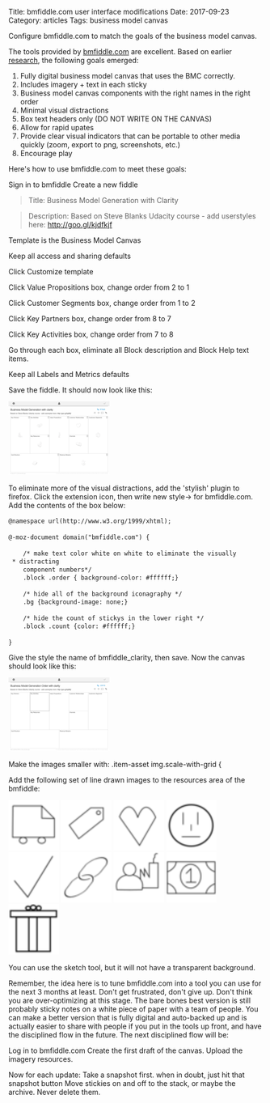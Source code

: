 Title: bmfiddle.com user interface modifications
Date:  2017-09-23
Category: articles
Tags: business model canvas


Configure bmfiddle.com to match the goals of the business model canvas.

The tools provided by [bmfiddle.com](https://bmfiddle.com) are
excellent. Based on earlier [research]({filename}learning_stage3.md),
the following goals emerged:

1. Fully digital business model canvas that uses the BMC correctly.
2. Includes imagery + text in each sticky
3. Business model canvas components with the right names in the right order
4. Minimal visual distractions
5. Box text headers only (DO NOT WRITE ON THE CANVAS)
6. Allow for rapid upates
7. Provide clear visual indicators that can be portable to other media
quickly (zoom, export to png, screenshots, etc.)
8. Encourage play


Here's how to use bmfiddle.com to meet these goals:

Sign in to bmfiddle
Create a new fiddle

>Title: Business Model Generation with Clarity

>Description: Based on Steve Blanks Udacity course - add userstyles here:
http://goo.gl/kjdfkjf

Template is the Business Model Canvas

Keep all access and sharing defaults

Click Customize template

Click Value Propositions box, change order from 2 to 1

Click Customer Segments box, change order from 1 to 2

Click Key Partners box, change order from 8 to 7

Click Key Activities box, change order from 7 to 8

Go through each box, eliminate all Block description and Block Help text
items.

Keep all Labels and Metrics defaults

Save the fiddle. It should now look like this:

[![BMfiddle step1](/images/learning/thumbnails/bmfiddle_step1.png)](/images/learning/bmfiddle_step1.png)


To eliminate more of the visual distractions, add the 'stylish' plugin
to firefox. Click the extension icon, then write new style-> for
bmfiddle.com. Add the contents of the box below:

```
@namespace url(http://www.w3.org/1999/xhtml);

@-moz-document domain("bmfiddle.com") {

    /* make text color white on white to eliminate the visually
 * distracting
    component numbers*/
    .block .order { background-color: #ffffff;}

    /* hide all of the background iconagraphy */
    .bg {background-image: none;}

    /* hide the count of stickys in the lower right */
    .block .count {color: #ffffff;}

}
```

Give the style the name of bmfiddle_clarity, then save. Now the canvas
should look like this:



[![BMfiddle step2](/images/learning/thumbnails/bmfiddle_step2.png)](/images/learning/bmfiddle_step2.png)


Make the images smaller with:
.item-asset img.scale-with-grid {

Add the following set of line drawn images to the resources area of the
bmfiddle:

[![channels](/images/learning/bmfiddle_icons/thumbnails/channels.svg)](/images/learning/bmfiddle_icons/channels.svg)
[![channels](/images/learning/bmfiddle_icons/thumbnails/costs.svg)](/images/learning/bmfiddle_icons/costs.svg)
[![channels](/images/learning/bmfiddle_icons/thumbnails/customer_relationships.svg)](/images/learning/bmfiddle_icons/customer_relationships.svg)
[![channels](/images/learning/bmfiddle_icons/thumbnails/customer_segments.svg)](/images/learning/bmfiddle_icons/customer_segments.svg)
[![channels](/images/learning/bmfiddle_icons/thumbnails/key_activities.svg)](/images/learning/bmfiddle_icons/key_activities.svg)
[![channels](/images/learning/bmfiddle_icons/thumbnails/key_partners.svg)](/images/learning/bmfiddle_icons/key_partners.svg)
[![channels](/images/learning/bmfiddle_icons/thumbnails/key_resources.svg)](/images/learning/bmfiddle_icons/key_resources.svg)
[![channels](/images/learning/bmfiddle_icons/thumbnails/revenue_streams.svg)](/images/learning/bmfiddle_icons/revenue_streams.svg)
[![channels](/images/learning/bmfiddle_icons/thumbnails/value_proposition.svg)](/images/learning/bmfiddle_icons/value_proposition.svg)


You can use the sketch tool, but it will not have a transparent
background.



Remember, the idea here is to tune bmfiddle.com into a tool you can use
for the next 3 months at least. Don't get frustrated, don't give up.
Don't think you are over-optimizing at this stage. The bare bones best
version is still probably sticky notes on a white piece of paper with a
team of people. You can make a better version that is fully digital and
auto-backed up and is actually easier to share with people if you put in
the tools up front, and have the disciplined flow in the future. The
next disciplined flow will be:

Log in to bmfiddle.com 
Create the first draft of the canvas.
Upload the imagery resources.

Now for each update:
Take a snapshot first. 
when in doubt, just hit that snapshot button
Move stickies on and off to the stack, or maybe the archive. Never
delete them.

